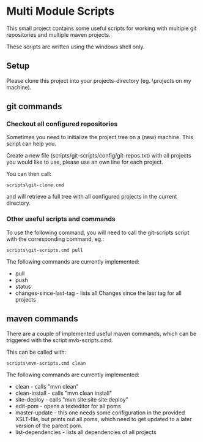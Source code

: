 # Multi Module Scripts 

This small project contains some useful scripts for working with multiple git repositories and 
multiple maven projects.

These scripts are written using the windows shell only.

## Setup

Please clone this project into your projects-directory (eg. \projects on my machine).

## git commands

### Checkout all configured repositories

Sometimes you need to initialize the project tree on a (new) machine. This script can help you.

Create a new file (scripts/git-scripts/config/git-repos.txt) with all projects you would like to use, 
please use an own line for each project.

You can then call:

```
scripts\git-clone.cmd
```

and will retrieve a full tree with all configured projects in the current directory.

### Other useful scripts and commands

To use the following command, you will need to call the git-scripts script with the corresponding
command, eg.:

```
scripts\git-scripts.cmd pull
```

The following commands are currently implemented:

* pull
* push
* status
* changes-since-last-tag - lists all Changes since the last tag for all projects

## maven commands

There are a couple of implemented useful maven commands, which can be triggered with the script mvb-scripts.cmd.

This can be called with:

```
scripts\mvn-scripts.cmd clean
```

The following commands are currently implemented:

* clean - calls "mvn clean"
* clean-install  - calls "mvn clean install"
* site-deploy - calls "mvn site:site site:deploy"
* edit-pom - opens a texteditor for all poms
* master-update - this one needs some configuration in the provided XSLT-file, but prints out all poms, which need to 
get updated to a later version of the parent pom.
* list-dependencies - lists all dependencies of all projects
